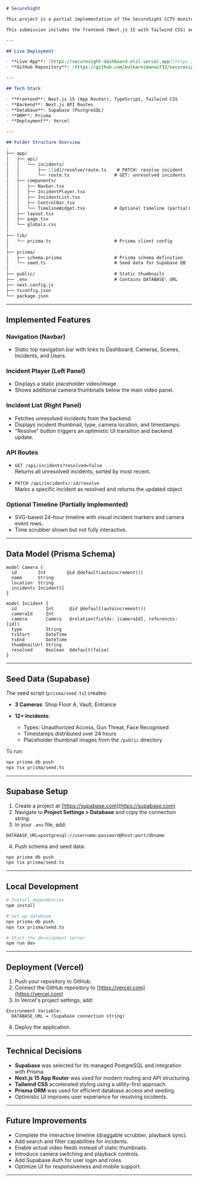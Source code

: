 ```markdown
# SecureSight 

This project is a partial implementation of the SecureSight CCTV monitoring dashboard. It allows operators to view video footage, track AI-detected incidents (such as gun threats and unauthorized access), and resolve those incidents in a real-time interface.

This submission includes the frontend (Next.js 15 with Tailwind CSS) and backend API routes with a PostgreSQL database hosted on Supabase.

---

## Live Deployment

- **Live App**: [https://securesight-dashboard-olzl.vercel.app](https://securesight-dashboard-olzl.vercel.app)
- **GitHub Repository**: [https://github.com/kulkarnimanas732/securesight-dashboard](https://github.com/kulkarnimanas732/securesight-dashboard)

---

## Tech Stack

- **Frontend**: Next.js 15 (App Router), TypeScript, Tailwind CSS
- **Backend**: Next.js API Routes
- **Database**: Supabase (PostgreSQL)
- **ORM**: Prisma
- **Deployment**: Vercel

---

## Folder Structure Overview
.
├── app/
│   ├── api/
│   │   └── incidents/
│   │       ├── \[id]/resolve/route.ts    # PATCH: resolve incident
│   │       └── route.ts                 # GET: unresolved incidents
│   ├── components/
│   │   ├── Navbar.tsx
│   │   ├── IncidentPlayer.tsx
│   │   ├── IncidentList.tsx
│   │   ├── ControlBar.tsx
│   │   └── TimelineWidget.tsx           # Optional timeline (partial)
│   ├── layout.tsx
│   ├── page.tsx
│   └── globals.css
│
├── lib/
│   └── prisma.ts                        # Prisma client config
│
├── prisma/
│   ├── schema.prisma                    # Prisma schema definition
│   └── seed.ts                          # Seed data for Supabase DB
│
├── public/                              # Static thumbnails
├── .env                                 # Contains DATABASE\_URL
├── next.config.js
├── tsconfig.json
└── package.json

````

---

## Implemented Features

### Navigation (Navbar)
- Static top navigation bar with links to Dashboard, Cameras, Scenes, Incidents, and Users.

### Incident Player (Left Panel)
- Displays a static placeholder video/image.
- Shows additional camera thumbnails below the main video panel.

### Incident List (Right Panel)
- Fetches unresolved incidents from the backend.
- Displays incident thumbnail, type, camera location, and timestamps.
- "Resolve" button triggers an optimistic UI transition and backend update.

### API Routes
- `GET /api/incidents?resolved=false`  
  Returns all unresolved incidents, sorted by most recent.
  
- `PATCH /api/incidents/:id/resolve`  
  Marks a specific incident as resolved and returns the updated object.

### Optional Timeline (Partially Implemented)
- SVG-based 24-hour timeline with visual incident markers and camera event rows.
- Time scrubber shown but not fully interactive.

---

## Data Model (Prisma Schema)

```prisma
model Camera {
  id        Int        @id @default(autoincrement())
  name      String
  location  String
  incidents Incident[]
}

model Incident {
  id           Int      @id @default(autoincrement())
  cameraId     Int
  camera       Camera   @relation(fields: [cameraId], references: [id])
  type         String
  tsStart      DateTime
  tsEnd        DateTime
  thumbnailUrl String
  resolved     Boolean  @default(false)
}
````

---

## Seed Data (Supabase)

The seed script (`prisma/seed.ts`) creates:

* **3 Cameras**: Shop Floor A, Vault, Entrance
* **12+ Incidents**:

  * Types: Unauthorized Access, Gun Threat, Face Recognised
  * Timestamps distributed over 24 hours
  * Placeholder thumbnail images from the `/public` directory

To run:

```bash
npx prisma db push
npx tsx prisma/seed.ts
```

---

## Supabase Setup

1. Create a project at [https://supabase.com](https://supabase.com)
2. Navigate to **Project Settings > Database** and copy the connection string.
3. In your `.env` file, add:

```env
DATABASE_URL=postgresql://username:password@host:port/dbname
```

4. Push schema and seed data:

```bash
npx prisma db push
npx tsx prisma/seed.ts
```

---

## Local Development

```bash
# Install dependencies
npm install

# Set up database
npx prisma db push
npx tsx prisma/seed.ts

# Start the development server
npm run dev
```

---

## Deployment (Vercel)

1. Push your repository to GitHub.
2. Connect the GitHub repository to [https://vercel.com](https://vercel.com)
3. In Vercel's project settings, add:

```
Environment Variable:
  DATABASE_URL = (Supabase connection string)
```

4. Deploy the application.

---

## Technical Decisions

* **Supabase** was selected for its managed PostgreSQL and integration with Prisma.
* **Next.js 15 App Router** was used for modern routing and API structuring.
* **Tailwind CSS** accelerated styling using a utility-first approach.
* **Prisma ORM** was used for efficient database access and seeding.
* Optimistic UI improves user experience for resolving incidents.

---

## Future Improvements

* Complete the interactive timeline (draggable scrubber, playback sync).
* Add search and filter capabilities for incidents.
* Enable actual video feeds instead of static thumbnails.
* Introduce camera switching and playback controls.
* Add Supabase Auth for user login and roles.
* Optimize UI for responsiveness and mobile support.

---



